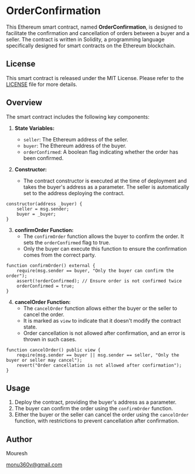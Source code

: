 # OrderConfirmation 

This Ethereum smart contract, named **OrderConfirmation**, is designed to facilitate the confirmation and cancellation of orders between a buyer and a seller. The contract is written in Solidity, a programming language specifically designed for smart contracts on the Ethereum blockchain.

## License

This smart contract is released under the MIT License. Please refer to the [LICENSE](LICENSE) file for more details.

## Overview

The smart contract includes the following key components:

1. **State Variables:**
   - `seller`: The Ethereum address of the seller.
   - `buyer`: The Ethereum address of the buyer.
   - `orderConfirmed`: A boolean flag indicating whether the order has been confirmed.

2. **Constructor:**
   - The contract constructor is executed at the time of deployment and takes the buyer's address as a parameter. The seller is automatically set to the address deploying the contract.

```solidity
constructor(address _buyer) {
    seller = msg.sender;
    buyer = _buyer;
}
```

3. **confirmOrder Function:**
   - The `confirmOrder` function allows the buyer to confirm the order. It sets the `orderConfirmed` flag to true.
   - Only the buyer can execute this function to ensure the confirmation comes from the correct party.

```solidity
function confirmOrder() external {
    require(msg.sender == buyer, "Only the buyer can confirm the order");
    assert(!orderConfirmed); // Ensure order is not confirmed twice
    orderConfirmed = true;
}
```

4. **cancelOrder Function:**
   - The `cancelOrder` function allows either the buyer or the seller to cancel the order.
   - It is marked as `view` to indicate that it doesn't modify the contract state.
   - Order cancellation is not allowed after confirmation, and an error is thrown in such cases.

```solidity
function cancelOrder() public view {
    require(msg.sender == buyer || msg.sender == seller, "Only the buyer or seller may cancel");
    revert("Order cancellation is not allowed after confirmation");
}
```

## Usage

1. Deploy the contract, providing the buyer's address as a parameter.
2. The buyer can confirm the order using the `confirmOrder` function.
3. Either the buyer or the seller can cancel the order using the `cancelOrder` function, with restrictions to prevent cancellation after confirmation.

## Author 

Mouresh

monu360v@gmail.com

